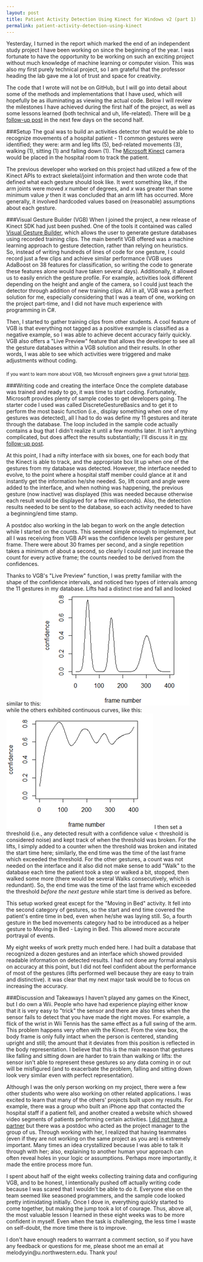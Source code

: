```yaml
---
layout: post
title: Patient Activity Detection Using Kinect for Windows v2 (part 1)
permalink: patient-activity-detection-using-kinect
---
```


Yesterday, I turned in the report which marked the end of an independent study project I have been working on since the beginning of the year. I was fortunate to have the opportunity to be working on such an exciting project without much knowledge of machine learning or computer vision. This was also my first purely technical project, so I am grateful that the professor heading the lab gave me a lot of trust and space for creativity.

The code that I wrote will not be on GitHub, but I will go into detail about some of the methods and implementations that I have used, which will hopefully be as illuminating as viewing the actual code. Below I will review the milestones I have achieved during the first half of the project, as well as some lessons learned (both technical and uh, life-related). There will be [a follow-up post](/patient-activity-detection-using-kinect-2) in the next few days on the second half. 

###Setup
The goal was to build an activities detector that would be able to recognize movements of a hospital patient - 11 common gestures were identified; they were: arm and leg lifts (5), bed-related movements (3), walking (1), sitting (1) and falling down (1). The [Microsoft Kinect](https://www.microsoft.com/en-us/kinectforwindows/) camera would be placed in the hospital room to track the patient. 
	
The previous developer who worked on this project had utilized a few of the Kinect APIs to extract skeletal/joint information and then wrote code that defined what each gesture should look like. It went something like, if the arm joints were moved *x* number of degrees, and *x* was greater than some minimum value *y* then it was concluded that an arm lift has occurred. More generally, it involved hardcoded values based on (reasonable) assumptions about each gesture.

###Visual Gesture Builder (VGB)
When I joined the project, a new release of Kinect SDK had just been pushed. One of the tools it contained was called [Visual Gesture Builder](https://msdn.microsoft.com/en-us/library/dn785304.aspx), which allows the user to generate gesture databases using recorded training clips. The main benefit VGB offered was a machine learning approach to gesture detection, rather than relying on heuristics. So, instead of writing hundreds of lines of code for one gesture, I could record just a few clips and achieve similar performance (VGB uses AdaBoost on 38 features for classification, so writing the code to generate these features alone would have taken several days). Additionally, it allowed us to easily enrich the gesture profile. For example, activities look different depending on the height and angle of the camera, so I could just teach the detector through addition of new training clips. All in all, VGB was a perfect solution for me, especially considering that I was a team of one, working on the project part-time, and I did not have much experience with programming in C#. 

Then, I started to gather training clips from other students. A cool feature of VGB is that everything not tagged as a positive example is classified as a negative example, so I was able to achieve decent accuracy fairly quickly. VGB also offers a "Live Preview" feature that allows the developer to see all the gesture databases within a VGB solution and their results. In other words, I was able to see which activities were triggered and make adjustments without coding. 

<sub>If you want to learn more about VGB, two Microsoft engineers gave a great tutorial [here](https://channel9.msdn.com/Blogs/k4wdev/Custom-Gestures-End-to-End-with-Kinect-and-Visual-Gesture-Builder).</sub>

###Writing code and creating the interface
Once the complete database was trained and ready to go, it was time to start coding. Fortunately, Microsoft provides plenty of sample codes to get developers going. The starter code I used was called DiscreteGestureBasics and to get it to perform the most basic function (i.e., display something when one of my gestures was detected), all I had to do was define my 11 gestures and iterate through the database. The loop included in the sample code actually contains a bug that I didn't realize it until a few months later. It isn't anything complicated, but does affect the results substantially; I'll discuss it in [my follow-up post](/patient-activity-detection-using-kinect-2). 

At this point, I had a nifty interface with six boxes, one for each body that the Kinect is able to track, and the appropriate box lit up when one of the gestures from my database was detected. However, the interface needed to evolve, to the point where a hospital staff member could glance at it and instantly get the information he/she needed. So, lift count and angle were added to the interface, and when nothing was happening, the previous gesture (now inactive) was displayed (this was needed because otherwise each result would be displayed for a few miliseconds). Also, the detection results needed to be sent to the database, so each activity needed to have a beginning/end time stamp. 

A postdoc also working in the lab began to work on the angle detection while I started on the counts. This seemed simple enough to implement, but all I was receiving from VGB API was the confidence levels per gesture per frame. There were about 30 frames per second, and a single repetition takes a minimum of about a second, so clearly I could not just increase the count for every active frame; the counts needed to be derived from the confidences. 

Thanks to VGB's "Live Preview" function, I was pretty familiar with the shape of the confidence intervals, and noticed two types of intervals among the 11 gestures in my database. Lifts had a distinct rise and fall and looked similar to this: 
![lifts conf](/etc/lifts_conf.png)
while the others exhibited continuous curves, like this: 
![other conf](/etc/other_conf.png)
I then set a threshold (i.e., any detected result with a confidence value < threshold is considered noise) and kept track of when the threshold was broken. For the lifts, I simply added to a counter when the threshold was broken and initated the start time here; similarly, the end time was the time of the last frame which exceeded the threshold. For the other gestures, a count was not needed on the interface and it also did not make sense to add "Walk" to the database each time the patient took a step or walked a bit, stopped, then walked some more (there would be several Walks consecutively, which is redundant). So, the end time was the time of the last frame which exceeded the threshold *before the next gesture* while start time is derived as before. 

This setup worked great except for the "Moving in Bed" activity. It fell into the second category of gestures, so the start and end time covered the patient's entire time in bed, even when he/she was laying still. So, a fourth gesture in the bed movements category had to be introduced as a helper gesture to Moving in Bed - Laying in Bed. This allowed more accurate portrayal of events. 

My eight weeks of work pretty much ended here. I had built a database that recognized a dozen gestures and an interface which showed provided readable information on detected results. I had not done any formal analysis on accuracy at this point, but I did not feel confident about the performance of most of the gestures (lifts performed well because they are easy to train and distinctive). it was clear that my next major task would be to focus on increasing the accuracy.  

###Discussion and Takeaways
I haven't played any games on the Kinect, but I do own a Wii. People who have had experience playing either know that it is very easy to "trick" the sensor and there are also times when the sensor fails to detect that you have made the right moves. For example, a flick of the wrist in Wii Tennis has the same effect as a full swing of the arm. This problem happens very often with the Kinect. From the view box, the body frame is only fully intact when the person is centered, standing upright and still; the amount that it deviates from this position is reflected in the body representation. I believe that this is the main reason that gestures like falling and sitting down are harder to train than walking or lifts: the sensor isn't able to represent these gestures so any data coming in or out will be misfigured (and to exacerbate the problem, falling and sitting down look very similar even with perfect representation).

Although I was the only person working on my project, there were a few other students who were also working on other related applications. I was excited to learn that many of the others' projects built upon my results. For example, there was a group who built an iPhone app that contacted the hospital staff if a patient fell, and another created a website which showed video segments of patients performing certain activities. [I did not have a partner](/2015/01/17/untitled/) but there was a postdoc who acted as the project manager to the group of us. Through working with her, I realized that having teammates (even if they are not working on the same project as you are) is extremely important. Many times an idea crystallized because I was able to talk it through with her; also, explaining to another human your approach can often reveal holes in your logic or assumptions. Perhaps more importantly, it made the entire process more fun. 

I spent about half of the eight weeks collecting training data and configuring VGB, and to be honest, I intentionally pushed off actually writing code because I was scared that I wouldn't be able to do it. Everyone else on the team seemed like seasoned programmers, and the sample code looked pretty intimidating initially. Once I dove in, everything quickly started to come together, but making the jump took a lot of courage. Thus, above all, the most valuable lesson I learned in these eight weeks was to be more confident in myself. Even when the task is challenging, the less time I waste on self-doubt, the more time there is to improve. 

<p class="message">I don't have enough readers to warrrant a comment section, so if you have any feedback or questions for me, please shoot me an email at melodyyin@u.northwestern.edu. Thank you!</p>
